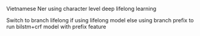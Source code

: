 Vietnamese Ner using character level deep lifelong learning

Switch to branch lifelong if using lifelong model
else using branch prefix to run bilstm+crf model with prefix feature
